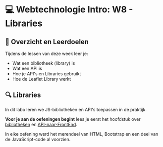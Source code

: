 # 💻 Webtechnologie Intro: W8 - Libraries

## 🥅 Overzicht en Leerdoelen

Tijdens de lessen van deze week leer je:
 - Wat een bibliotheek (library) is
 - Wat een API is
 - Hoe je API's en Libraries gebruikt
 - Hoe de Leaflet Library werkt

## 🔍 Libraries

In dit labo leren we JS-bibliotheken en API's toepassen in de praktijk. 

**Voor je aan de oefeningen begint** lees je eerst het hoofdstuk over [bibliotheken](https://apwt.gitbook.io/g_webtechnologie/js/js-bibliotheken) en [API-naar-FrontEnd](https://apwt.gitbook.io/g_webtechnologie/apis-essentials/api-blackbox).

In elke oefening werd het merendeel van HTML, Bootstrap en een deel van de JavaScript-code al voorzien. 